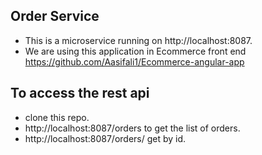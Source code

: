 ## Order Service

* This is a microservice running on http://localhost:8087.
* We are using this application in Ecommerce front end https://github.com/Aasifali1/Ecommerce-angular-app 

## To access the rest api
* clone this repo.
* http://localhost:8087/orders to get the list of orders.
* http://localhost:8087/orders/<ID> get by id.